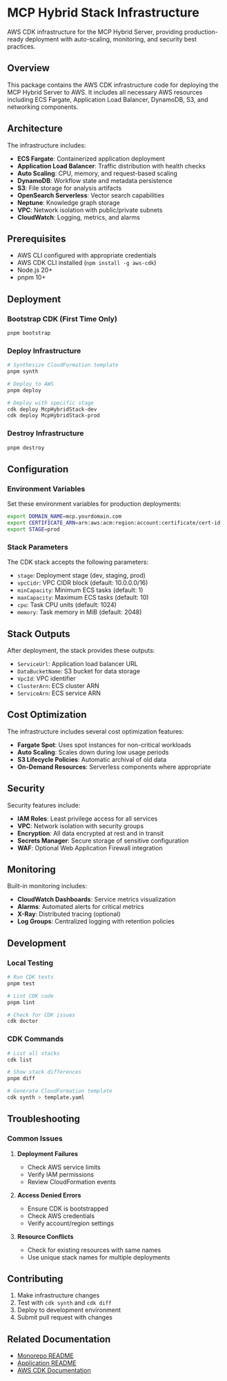 # MCP Hybrid Stack Infrastructure

AWS CDK infrastructure for the MCP Hybrid Server, providing production-ready deployment with auto-scaling, monitoring, and security best practices.

## Overview

This package contains the AWS CDK infrastructure code for deploying the MCP Hybrid Server to AWS. It includes all necessary AWS resources including ECS Fargate, Application Load Balancer, DynamoDB, S3, and networking components.

## Architecture

The infrastructure includes:

- **ECS Fargate**: Containerized application deployment
- **Application Load Balancer**: Traffic distribution with health checks
- **Auto Scaling**: CPU, memory, and request-based scaling
- **DynamoDB**: Workflow state and metadata persistence
- **S3**: File storage for analysis artifacts
- **OpenSearch Serverless**: Vector search capabilities
- **Neptune**: Knowledge graph storage
- **VPC**: Network isolation with public/private subnets
- **CloudWatch**: Logging, metrics, and alarms

## Prerequisites

- AWS CLI configured with appropriate credentials
- AWS CDK CLI installed (`npm install -g aws-cdk`)
- Node.js 20+
- pnpm 10+

## Deployment

### Bootstrap CDK (First Time Only)

```bash
pnpm bootstrap
```

### Deploy Infrastructure

```bash
# Synthesize CloudFormation template
pnpm synth

# Deploy to AWS
pnpm deploy

# Deploy with specific stage
cdk deploy McpHybridStack-dev
cdk deploy McpHybridStack-prod
```

### Destroy Infrastructure

```bash
pnpm destroy
```

## Configuration

### Environment Variables

Set these environment variables for production deployments:

```bash
export DOMAIN_NAME=mcp.yourdomain.com
export CERTIFICATE_ARN=arn:aws:acm:region:account:certificate/cert-id
export STAGE=prod
```

### Stack Parameters

The CDK stack accepts the following parameters:

- `stage`: Deployment stage (dev, staging, prod)
- `vpcCidr`: VPC CIDR block (default: 10.0.0.0/16)
- `minCapacity`: Minimum ECS tasks (default: 1)
- `maxCapacity`: Maximum ECS tasks (default: 10)
- `cpu`: Task CPU units (default: 1024)
- `memory`: Task memory in MiB (default: 2048)

## Stack Outputs

After deployment, the stack provides these outputs:

- `ServiceUrl`: Application load balancer URL
- `DataBucketName`: S3 bucket for data storage
- `VpcId`: VPC identifier
- `ClusterArn`: ECS cluster ARN
- `ServiceArn`: ECS service ARN

## Cost Optimization

The infrastructure includes several cost optimization features:

- **Fargate Spot**: Uses spot instances for non-critical workloads
- **Auto Scaling**: Scales down during low usage periods
- **S3 Lifecycle Policies**: Automatic archival of old data
- **On-Demand Resources**: Serverless components where appropriate

## Security

Security features include:

- **IAM Roles**: Least privilege access for all services
- **VPC**: Network isolation with security groups
- **Encryption**: All data encrypted at rest and in transit
- **Secrets Manager**: Secure storage of sensitive configuration
- **WAF**: Optional Web Application Firewall integration

## Monitoring

Built-in monitoring includes:

- **CloudWatch Dashboards**: Service metrics visualization
- **Alarms**: Automated alerts for critical metrics
- **X-Ray**: Distributed tracing (optional)
- **Log Groups**: Centralized logging with retention policies

## Development

### Local Testing

```bash
# Run CDK tests
pnpm test

# Lint CDK code
pnpm lint

# Check for CDK issues
cdk doctor
```

### CDK Commands

```bash
# List all stacks
cdk list

# Show stack differences
pnpm diff

# Generate CloudFormation template
cdk synth > template.yaml
```

## Troubleshooting

### Common Issues

1. **Deployment Failures**
   - Check AWS service limits
   - Verify IAM permissions
   - Review CloudFormation events

2. **Access Denied Errors**
   - Ensure CDK is bootstrapped
   - Check AWS credentials
   - Verify account/region settings

3. **Resource Conflicts**
   - Check for existing resources with same names
   - Use unique stack names for multiple deployments

## Contributing

1. Make infrastructure changes
2. Test with `cdk synth` and `cdk diff`
3. Deploy to development environment
4. Submit pull request with changes

## Related Documentation

- [Monorepo README](../../README.md)
- [Application README](../../apps/mcp-hybrid-server/README.md)
- [AWS CDK Documentation](https://docs.aws.amazon.com/cdk/)